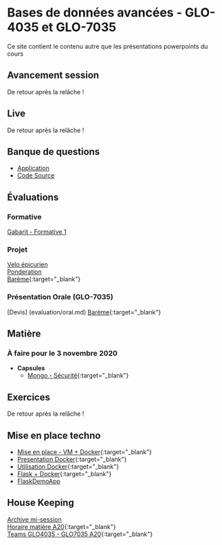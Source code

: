 # Bases de données avancées - GLO-4035 et GLO-7035
Ce site contient le contenu autre que les présentations powerpoints du cours

## Avancement session
De retour après la relâche !

## Live
De retour après la relâche !

## Banque de questions
* [Application](banque_question.zip)
* [Code Source](https://github.com/jtbai/question_bank)

## Évaluations

### Formative
[Gabarit - Formative 1](evaluation/formative.md)

### Projet
[Velo épicurien](evaluation/projet_ingenierie.md)  
[Ponderation](evaluation/ponderation.md)  
[Barème](https://docs.google.com/spreadsheets/d/18qU0XgY-uqfECFpx90qccWpm86i5AqQGzhfpBZtuarw/edit?usp=sharing){:target="_blank"}  

### Présentation Orale (GLO-7035)
[Devis] (evaluation/oral.md)
[Barème](https://docs.google.com/spreadsheets/d/18qU0XgY-uqfECFpx90qccWpm86i5AqQGzhfpBZtuarw/edit?usp=sharing){:target="_blank"}  

## Matière

### À faire pour le 3 novembre 2020

* **Capsules**
  * [Mongo - Sécurité](https://youtu.be/bpYNtaAtj0o){:target="_blank"}  

## Exercices
De retour après la relâche !


## Mise en place techno
* [Mise en place - VM + Docker](https://youtu.be/RFxvC6cd7eI){:target="_blank"}  
* [Presentation Docker](https://youtu.be/iexpQnSj1X4){:target="_blank"}  
* [Utilisation Docker](https://www.youtube.com/watch?v=gogW8UEzQuE){:target="_blank"}  
* [Flask + Docker](https://youtu.be/CzpxPsAaItQ){:target="_blank"}  
* [FlaskDemoApp](flask_demo.zip)


## House Keeping
[Archive mi-session](misession.md)  
[Horaire matière A20](/avancement/horaire.md){:target="_blank"}    
[Teams GLO4035 - GLO7035 A20](https://teams.microsoft.com/l/team/19%3a4a2a1eece87e41c0ba2cec9995d571d9%40thread.tacv2/conversations?groupId=f8b677e5-52e9-4a99-843a-3f500ba30577&tenantId=56778bd5-6a3f-4bd3-a265-93163e4d5bfe){:target="_blank"}  

